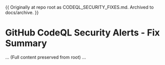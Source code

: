 <!-- MOVED FROM REPO ROOT ON 2025-10-21 -->

{{ Originally at repo root as CODEQL_SECURITY_FIXES.md. Archived to docs/archive. }}

# GitHub CodeQL Security Alerts - Fix Summary

... (Full content preserved from root) ...
